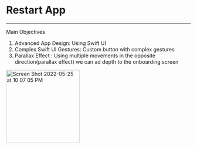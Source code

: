 # Restart App

-----
Main Objectives 


1. Advanced App Design: Using Swift UI
2. Complex Swift UI Gestures: Custom button with complex gestures 
3. Parallax Effect : Using multiple movements in the opposite direction(parallax effect) we can ad depth to the onboarding screen 


<img width="200" alt="Screen Shot 2022-05-25 at 10 07 05 PM" src="https://user-images.githubusercontent.com/61983873/170407668-ad6a9517-2e84-47fe-9c59-54710ad6faad.png">
